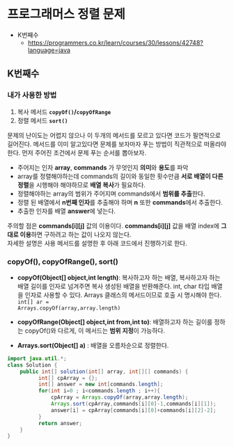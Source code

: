 # 프로그래머스 정렬 문제 
- K번째수
    - https://programmers.co.kr/learn/courses/30/lessons/42748?language=java

## K번째수
### 내가 사용한 방법
1. 복사 메서드 <code>**copyOf()</code>/<code>copyOfRange**</code>
2. 정렬 메서드 <code>**sort()**</code>

 문제의 난이도는 어렵지 않으나 이 두개의 메서드를 모르고 있다면 코드가 필연적으로 길어진다. 메서드를 이미 알고있다면 문제를 보자마자 푸는 방법이 직관적으로 떠올라야 한다. 먼저 주어진 조건에서 문제 푸는 순서를 뽑아보자.

- 주어지는 인자 **array**, **commands** 가 무엇인지 **의미**와 **용도**를 파악
- array를 정렬해야하는데 commands의 길이와 동일한 횟수만큼 **서로 배열이 다른 정렬**을 시행해야 해야하므로 **배열 복사**가 필요하다.
- 정렬해야하는 array의 범위가 주어지며 commands에서 **범위를 추출**한다.
- 정렬 된 배열에서 **n번째 인자**를 추출해야 하며 **n** 또한 **commands**에서 추출한다. 
- 추출한 인자를 배열 **answer**에 넣는다.

주의할 점은 **commands&#91;i&#93;&#91;j&#93;** 값의 이용이다. **commands&#91;i&#93;&#91;j&#93;** 값을 배열 index에 **그대로 이용**하면 구하려고 하는 값이 나오지 않는다. <br>
자세한 설명은 사용 메서드를 설명한 후 아래 코드에서 진행하기로 한다.

### copyOf(), copyOfRange(), sort()
- **copyOf(Object[] object,int length)**: 복사하고자 하는 배열, 복사하고자 하는 배열 길이를 인자로 넘겨주면 복사 생성된 배열을 반환해준다. int, char 타입 배열을 인자로 사용할 수 있다. Arrays 클래스의 메서드이므로 호출 시 명시해야 한다.
<code>int[] ar = Arrays.copyOf(array,array.length)</code>

- **copyOfRange(Object[] object,int from,int to)**: 배열하고자 하는 길이를 정하는 copyOf()와 다르게, 이 메서드는 **범위 지정**이 가능하다.
- **Arrays.sort(Object[] a)** : 배열을 오름차순으로 정렬한다.


```java
import java.util.*;
class Solution {
    public int[] solution(int[] array, int[][] commands) {
		  int[] cpArray = {};
	      int[] answer = new int[commands.length];
	      for(int i=0 ; i<commands.length ; i++){
	    	  cpArray = Arrays.copyOf(array,array.length);
	          Arrays.sort(cpArray,commands[i][0]-1,commands[i][1]);
	          answer[i] = cpArray[commands[i][0]+commands[i][2]-2];
	      }
	      return answer;
    }
}
```
